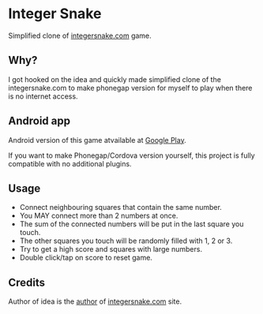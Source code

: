 # Integer Snake

Simplified clone of [integersnake.com](https://integersnake.com/) game.

## Why?

I got hooked on the idea and quickly made simplified clone of the integersnake.com to make phonegap version for myself to play when there is no internet access.

## Android app

Android version of this game atvailable at [Google Play](https://play.google.com/store/apps/details?id=lv.cookie.integersnake).

If you want to make Phonegap/Cordova version yourself, this project is fully compatible with no additional plugins.

## Usage

* Connect neighbouring squares that contain the same number.
* You MAY connect more than 2 numbers at once.
* The sum of the connected numbers will be put in the last square you touch.
* The other squares you touch will be randomly filled with 1, 2 or 3.
* Try to get a high score and squares with large numbers.
* Double click/tap on score to reset game.

## Credits

Author of idea is the [author](https://news.ycombinator.com/user?id=mapehe) of [integersnake.com](https://integersnake.com) site.